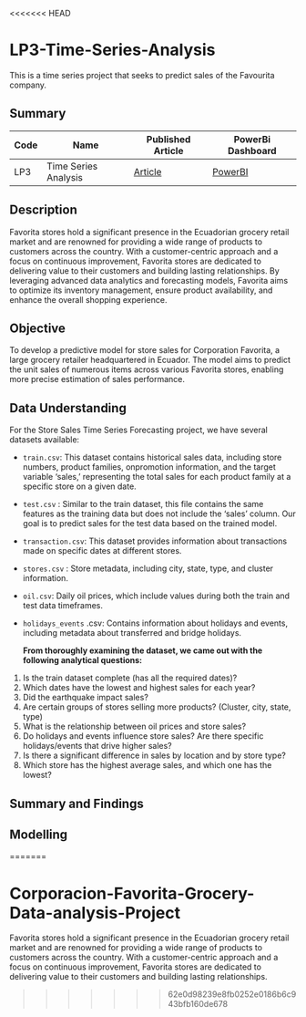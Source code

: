 <<<<<<< HEAD
# LP3-Time-Series-Analysis
This is a time series project that seeks to predict sales of the Favourita company.
## Summary
| Code          |     Name                       | Published Article|    PowerBi Dashboard
| ------------- | -------------                  | -------------    |    -----------------
| LP3           | Time Series Analysis |  [Article](https://www.linkedin.com/pulse/building-effective-sales-forecasting-model-grocery-retailer-robert)               |[PowerBI](https://app.powerbi.com/groups/me/reports/a641db15-57e7-4357-a7c8-9715210cd667/ReportSection?experience=power-bi)

## Description
Favorita stores hold a significant presence in the Ecuadorian grocery retail market and are renowned for providing a wide range of products to customers across the country. With a customer-centric approach and a focus on continuous improvement, Favorita stores are dedicated to delivering value to their customers and building lasting relationships. By leveraging advanced data analytics and forecasting models, Favorita aims to optimize its inventory management, ensure product availability, and enhance the overall shopping experience.

## Objective
To develop a predictive model for store sales for Corporation Favorita, a large grocery retailer headquartered in Ecuador. The model aims to predict the unit sales of numerous items across various Favorita stores, enabling more precise estimation of sales performance.

## Data Understanding
For the Store Sales Time Series Forecasting project, we have several datasets available:

* `train.csv`: This dataset contains historical sales data, including store numbers, product families, onpromotion information, and the target variable ‘sales,’ representing the total sales for each product family at a specific store on a given date.
* `test.csv` : Similar to the train dataset, this file contains the same features as the training data but does not include the ‘sales’ column. Our goal is to predict sales for the test data based on the trained model.
* `transaction.csv`: This dataset provides information about transactions made on specific dates at different stores.
* `stores.csv` : Store metadata, including city, state, type, and cluster information.
* `oil.csv`: Daily oil prices, which include values during both the train and test data timeframes.
* `holidays_events` .csv: Contains information about holidays and events, including metadata about transferred and bridge holidays.

  **From thoroughly examining the dataset, we came out with the following analytical questions:**
1. Is the train dataset complete (has all the required dates)?
2.  Which dates have the lowest and highest sales for each year?
3. Did the earthquake impact sales?
4. Are certain groups of stores selling more products? (Cluster, city, state, type)
5. What is the relationship between oil prices and store sales? 
6.  Do holidays and events influence store sales? Are there specific holidays/events that drive higher sales?
7. Is there a significant difference in sales by location and by store type?
8. Which store has the highest average sales, and which one has the lowest?

## Summary and Findings


## Modelling
=======
# Corporacion-Favorita-Grocery-Data-analysis-Project
Favorita stores hold a significant presence in the Ecuadorian grocery retail market and are renowned for providing a wide range of products to customers across the country. With a customer-centric approach and a focus on continuous improvement, Favorita stores are dedicated to delivering value to their customers and building lasting relationships. 
>>>>>>> 62e0d98239e8fb0252e0186b6c943bfb160de678

